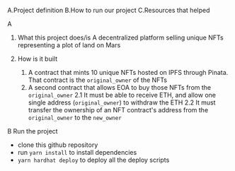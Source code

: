 A.Project definition
B.How to run our project
C.Resources that helped

A

1. What this project does/is
   A decentralized platform selling unique NFTs representing a plot of land on Mars

2. How is it built
   1. A contract that mints 10 unique NFTs hosted on IPFS through Pinata. That contract is the `original_owner` of the NFTs
   2. A second contract that allows EOA to buy those NFTs from the `original_owner`
      2.1 It must be able to receive ETH, and allow one single address (`original_owner`) to withdraw the ETH
      2.2 It must transfer the ownership of an NFT contract's address from the `original_owner` to the `new_owner`

B Run the project

- clone this github repository
- run `yarn install` to install dependencies
- `yarn hardhat deploy` to deploy all the deploy scripts
